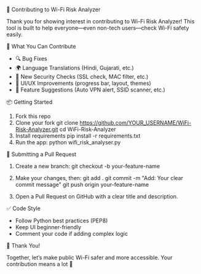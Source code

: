 🤝 Contributing to Wi-Fi Risk Analyzer

Thank you for showing interest in contributing to Wi-Fi Risk Analyzer!
This tool is built to help everyone—even non-tech users—check Wi-Fi safety easily.

🧠 What You Can Contribute

- 🔍 Bug Fixes
- 🌍 Language Translations (Hindi, Gujarati, etc.)
- 🧪 New Security Checks (SSL check, MAC filter, etc.)
- 🎨 UI/UX Improvements (progress bar, layout, themes)
- 🔧 Feature Suggestions (Auto VPN alert, SSID scanner, etc.)

📦 Getting Started

1. Fork this repo
2. Clone your fork
   git clone https://github.com/YOUR_USERNAME/WiFi-Risk-Analyzer.git
   cd WiFi-Risk-Analyzer
3. Install requirements
   pip install -r requirements.txt
4. Run the app:
   python wifi_risk_analyser.py

🚀 Submitting a Pull Request

1. Create a new branch:
   git checkout -b your-feature-name

2. Make your changes, then:
   git add .
   git commit -m "Add: Your clear commit message"
   git push origin your-feature-name

3. Open a Pull Request on GitHub with a clear title and description.

✅ Code Style

- Follow Python best practices (PEP8)
- Keep UI beginner-friendly
- Comment your code if adding complex logic

🙏 Thank You!

Together, let’s make public Wi-Fi safer and more accessible.
Your contribution means a lot 🚀
